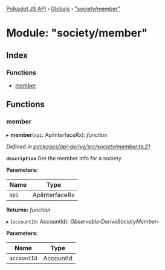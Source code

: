 [Polkadot JS API](../README.md) › [Globals](../globals.md) › ["society/member"](_society_member_.md)

# Module: "society/member"

## Index

### Functions

* [member](_society_member_.md#member)

## Functions

###  member

▸ **member**(`api`: ApiInterfaceRx): *function*

*Defined in [packages/api-derive/src/society/member.ts:21](https://github.com/polkadot-js/api/blob/f37e729605/packages/api-derive/src/society/member.ts#L21)*

**`description`** Get the member info for a society

**Parameters:**

Name | Type |
------ | ------ |
`api` | ApiInterfaceRx |

**Returns:** *function*

▸ (`accountId`: AccountId): *Observable‹DeriveSocietyMember›*

**Parameters:**

Name | Type |
------ | ------ |
`accountId` | AccountId |

